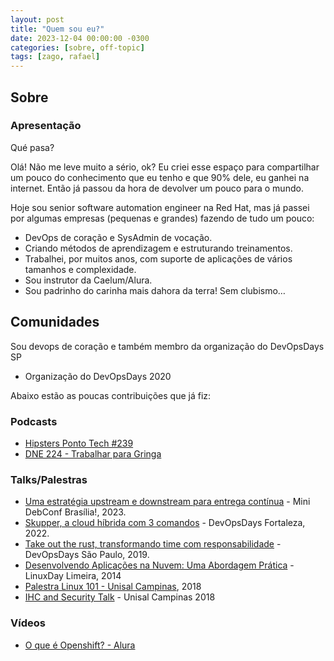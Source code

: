 ```yaml
---
layout: post
title: "Quem sou eu?"
date: 2023-12-04 00:00:00 -0300
categories: [sobre, off-topic]
tags: [zago, rafael]
---
```


## Sobre

### Apresentação

Qué pasa?

Olá! Não me leve muito a sério, ok? Eu criei esse espaço para compartilhar um pouco do conhecimento que eu tenho e que 90% dele, eu ganhei na internet. Então já passou da hora de devolver um pouco para o mundo.

Hoje sou senior software automation engineer na Red Hat, mas já passei por algumas empresas (pequenas e grandes) fazendo de tudo um pouco:

- DevOps de coração e SysAdmin de vocação.
- Criando métodos de aprendizagem e estruturando treinamentos.
- Trabalhei, por muitos anos, com suporte de aplicações de vários tamanhos e complexidade.
- Sou instrutor da Caelum/Alura.
- Sou padrinho do carinha mais dahora da terra! Sem clubismo…

## Comunidades

Sou devops de coração e também membro da organização do DevOpsDays SP

- Organização do DevOpsDays 2020

Abaixo estão as poucas contribuições que já fiz:

### Podcasts

- [Hipsters Ponto Tech #239](https://www.hipsters.tech/trello-jira-e-ferramentas-de-produtividade-hipsters-ponto-tech-239/)
- [DNE 224 - Trabalhar para Gringa](https://devnaestrada.com.br/2019/09/20/trabalhar-na-gringa.html)

### Talks/Palestras

- [Uma estratégia upstream e downstream para entrega contínua](https://www.canva.com/design/DAFj8RRbWiU/fKDWxHCa5d4eb4wnf-mu3A/view?utm_content=DAFj8RRbWiU&utm_campaign=designshare&utm_medium=link&utm_source=homepage_design_menu) - Mini DebConf Brasília!, 2023.
- [Skupper, a cloud híbrida com 3 comandos](https://docs.google.com/presentation/d/14_mCGZnTVwQ7e7Puhfg1WscNTJqi2zk5tuMmnSLITKk/edit?usp=sharing) - DevOpsDays Fortaleza, 2022.
- [Take out the rust, transformando time com responsabilidade](https://youtu.be/lZOEdv_W7Ac?t=311) - DevOpsDays São Paulo, 2019.
- [Desenvolvendo Aplicações na Nuvem: Uma Abordagem Prática](https://www.facebook.com/linuxdayuniplimeira) - LinuxDay Limeira, 2014
- [Palestra Linux 101 - Unisal Campinas](https://github.com/rafaelvzago/linux-101-unisal), 2018
- [IHC and Security Talk](https://drive.google.com/file/d/1Wsh-InOzGSJCKkoc3RYq71EjrvyBdFlN/view?usp=sharing) - Unisal Campinas 2018

### Vídeos

- [O que é Openshift? - Alura](https://www.youtube.com/watch?v=B0vNhpeJZdw)
